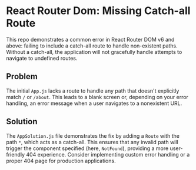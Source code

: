 # React Router Dom: Missing Catch-all Route
This repo demonstrates a common error in React Router DOM v6 and above:  failing to include a catch-all route to handle non-existent paths.  Without a catch-all, the application will not gracefully handle attempts to navigate to undefined routes.

## Problem
The initial `App.js` lacks a route to handle any path that doesn't explicitly match `/` or `/about`.  This leads to a blank screen or, depending on your error handling, an error message when a user navigates to a nonexistent URL.

## Solution
The `AppSolution.js` file demonstrates the fix by adding a `Route` with the path `*`, which acts as a catch-all.  This ensures that any invalid path will trigger the component specified (here, `NotFound`), providing a more user-friendly 404 experience.  Consider implementing custom error handling or a proper 404 page for production applications.
